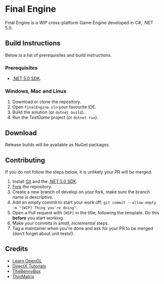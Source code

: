 # Final Engine

Final Engine is a *WIP* cross-platform Game Engine developed in C#, .NET 5.0.

## Build Instructions

Below is a list of prerequisites and build instructions.

### Prerequisites

- [.NET 5.0 SDK](https://dotnet.microsoft.com/download/dotnet/5.0).

### Windows, Mac and Linux

1. Download or clone the repository.
2. Open `FinalEngine.sln` your favourite IDE.
3. Build the solution (or `dotnet build`).
4. Run the *TestGame* project (or `dotnet run`). 

## Download

Release builds will be available as NuGet packages.

## Contributing

If you do not follow the steps below, it is unlikely your PR will be merged.

1. Install [Git](https://git-scm.com/downloads) and the [.NET 5.0 SDK](https://dotnet.microsoft.com/download/dotnet/5.0).
2. [Fork](https://github.com/mtosoftware/FinalEngine/fork) the repository.
3. Create a new branch of develop on your fork, make sure the branch name is descriptive.
4. Add an empty commit to start your work off: `git commit --allow-empty -m "[WIP] Thing you're doing"`.
5. Open a Pull request with `[WIP]` in the title; following the template. Do this **before** you start working.
6. Make your commits in *small*, *incremental* steps.
7. Tag a maintainer when you're done and ask for your PR to be merged (don't forget about unit tests!).

## Credits

- [Learn OpenGL](https://learnopengl.com/)
- [DirectX Tutorials](http://www.directxtutorial.com/)
- [TheBennyBox](https://www.youtube.com/user/thebennybox)
- [ThinMatrix](https://www.youtube.com/user/ThinMatrix)
